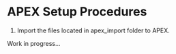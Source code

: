 # APEX Setup Procedures

1. Import the files located in apex_import folder to APEX.

Work in progress...